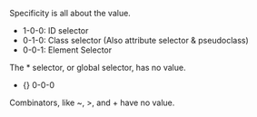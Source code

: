 Specificity is all about the value. 


* 1-0-0: ID selector
* 0-1-0: Class selector (Also attribute selector & pseudoclass)
* 0-0-1: Element Selector

The * selector, or global selector, has no value.

* {} 0-0-0 

Combinators, like ~, >, and + have no value. 